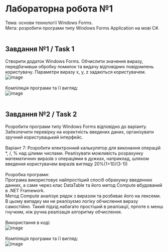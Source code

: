 # Лабораторна робота №1 <br/>
Тема: основи технології Windows Forms.<br/>
Мета: розробити програми типу Windows Forms Application на мові C#.<br/>
<br/>
## Завдання №1 / Task 1
Створити додаток Windows Forms. Обчислити значення виразу, передбачивши обробку помилок та видачу відповідних повідомлень користувачу. Параметри виразу x, y, z задаються користувачем.<br/>
![image](https://github.com/user-attachments/assets/69032cf9-bca2-407b-a879-b5ddfdd4541f)<br/>
<br/>
Компіляція програми та її вигляд:<br/>
![image](https://github.com/user-attachments/assets/2ad87c11-420a-4036-aa24-b885bf30097c)<br/>
<br/>
## Завдання №2 / Task 2
Розробити програми типу Windows Forms відповідно до варіанту. Забезпечити перевірку на коректність введених даних, організувати зручний користувацький інтерфейс.<br/>
<br/>
Варіант 7: Розробити електронний калькулятор для виконання операцій *, /, % над цілими числами. Реалізувати можливість розрахунку математичних виразів з операціями в дужках, наприклад, шляхом введення користувачем виразів вигляду 20%(1+10/(3-1))<br/>
<br/>
Розробка програми:<br/>
Програма використовує найпростіший спосіб обрахунку введенних данних, а саме через клас DataTable та його метод Compute вбудований в .NET Framework. <br/> Метод Compute аналізує рядок з виразом та розбиває його на лексеми. В цьому випадку ми не реалізуємо логіку обчислення виразу самостійно. Такий підхід набагато простіший в реалізації, прпоте є менш гнучким, ніж ручна реалізація алгоритму обчислення.<br/>
<br/>
Використання в коді:<br/>
![image](https://github.com/user-attachments/assets/c0bb3725-6f45-41e2-8da1-a2f4b2620084)<br/>
<br/>
Компіляція програми та її вигляд:<br/>
![image](https://github.com/user-attachments/assets/202896d8-362d-448d-b118-fe0178bf204c)<br/>

